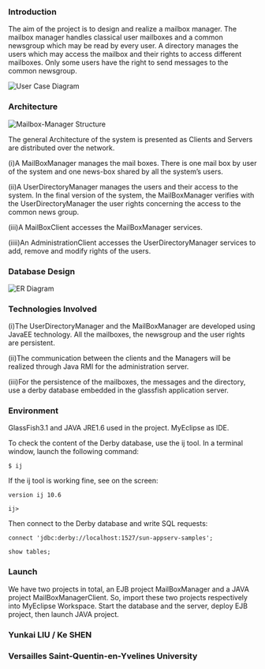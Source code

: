 ### Introduction

The aim of the project is to design and realize a mailbox manager. The mailbox manager handles classical user mailboxes and a common newsgroup which may be read by every user. A directory manages the users which may access the mailbox and their rights to access different mailboxes. Only some users have the right to send messages to the common newsgroup.

![User Case Diagram](https://raw.githubusercontent.com/yunkai-liu/Mailbox-Manager/master/Pictures/usercase.png)


### Architecture

![Mailbox-Manager Structure](https://raw.githubusercontent.com/yunkai-liu/Mailbox-Manager/master/Pictures/structure.png)

The general Architecture of the system is presented as Clients and Servers are distributed over the network.

(i)A MailBoxManager manages the mail boxes. There is one mail box by user of the system and one news-box shared by all the system’s users.

(ii)A UserDirectoryManager manages the users and their access to the system. In the final version of the system, the MailBoxManager verifies with the UserDirectoryManager the user rights concerning the access to the common news group.

(iii)A MailBoxClient accesses the MailBoxManager services.

(iiii)An AdministrationClient accesses the UserDirectoryManager services to add, remove and modify rights of the users.

### Database Design

![ER Diagram](https://raw.githubusercontent.com/yunkai-liu/Mailbox-Manager/master/Pictures/er.png)

### Technologies Involved 

(i)The UserDirectoryManager and the MailBoxManager are developed using JavaEE technology. All the mailboxes, the newsgroup and the user rights are persistent.

(ii)The communication between the clients and the Managers will be realized through Java RMI for the administration server.

(iii)For the persistence of the mailboxes, the messages and the directory, use a derby database embedded in the glassfish application server.

### Environment

GlassFish3.1 and JAVA JRE1.6 used in the project.
MyEclipse as IDE.

To check the content of the Derby database, use the ij tool. In a terminal window, launch the following command:

```
$ ij
```

If the ij tool is working fine, see on the screen:

```
version ij 10.6 

ij>
```

Then connect to the Derby database and write SQL requests: 

```
connect 'jdbc:derby://localhost:1527/sun-appserv-samples'; 

show tables;
```

### Launch

We have two projects in total, an EJB project MailBoxManager and a JAVA project MailBoxManagerClient. So, import these two projects respectively into MyEclipse Workspace. Start the database and the server, deploy EJB project, then launch JAVA project.

### Yunkai LIU / Ke SHEN
### Versailles Saint-Quentin-en-Yvelines University

